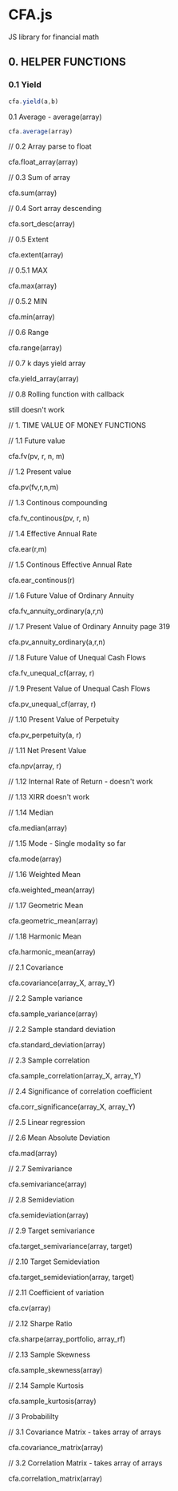 # CFA.js
JS library for financial math





## 0. HELPER FUNCTIONS

### 0.1 Yield

```javascript
cfa.yield(a,b)
```

0.1 Average - average(array)

```javascript
cfa.average(array)
```

// 0.2 Array parse to float

cfa.float_array(array)

// 0.3 Sum of array

cfa.sum(array)


// 0.4 Sort array descending

cfa.sort_desc(array)


// 0.5 Extent

cfa.extent(array)

// 0.5.1 MAX

cfa.max(array)


// 0.5.2 MIN

cfa.min(array)


// 0.6 Range

cfa.range(array)

// 0.7 k days yield array

cfa.yield_array(array)

// 0.8 Rolling function with callback

still doesn't work


// 1. TIME VALUE OF MONEY FUNCTIONS

// 1.1 Future value

cfa.fv(pv, r, n, m) 

// 1.2 Present value

cfa.pv(fv,r,n,m) 

// 1.3 Continous compounding

cfa.fv_continous(pv, r, n) 

// 1.4 Effective Annual Rate

cfa.ear(r,m) 

// 1.5 Continous Effective Annual Rate

cfa.ear_continous(r) 

// 1.6 Future Value of Ordinary Annuity

cfa.fv_annuity_ordinary(a,r,n)

// 1.7 Present Value of Ordinary Annuity page 319

cfa.pv_annuity_ordinary(a,r,n)


// 1.8 Future Value of Unequal Cash Flows

cfa.fv_unequal_cf(array, r) 

// 1.9 Present Value of Unequal Cash Flows

cfa.pv_unequal_cf(array, r)

// 1.10 Present Value of Perpetuity

cfa.pv_perpetuity(a, r)


// 1.11 Net Present Value

cfa.npv(array, r)

// 1.12 Internal Rate of Return - doesn't work



// 1.13 XIRR doesn't work

// 1.14 Median

cfa.median(array)

// 1.15 Mode - Single modality so far

cfa.mode(array)

// 1.16 Weighted Mean

cfa.weighted_mean(array)

// 1.17 Geometric Mean

cfa.geometric_mean(array)
	

// 1.18 Harmonic Mean

cfa.harmonic_mean(array)




// 2.1 Covariance

cfa.covariance(array_X, array_Y)

// 2.2 Sample variance

cfa.sample_variance(array)

// 2.2 Sample standard deviation

cfa.standard_deviation(array)

// 2.3 Sample correlation

cfa.sample_correlation(array_X, array_Y)

// 2.4 Significance of correlation coefficient

cfa.corr_significance(array_X, array_Y)


// 2.5 Linear regression 



// 2.6 Mean Absolute Deviation

cfa.mad(array) 

// 2.7 Semivariance

cfa.semivariance(array) 

// 2.8 Semideviation

cfa.semideviation(array) 

// 2.9 Target semivariance

cfa.target_semivariance(array, target)


// 2.10 Target Semideviation

cfa.target_semideviation(array, target) 

// 2.11 Coefficient of variation

cfa.cv(array) 

// 2.12 Sharpe Ratio

cfa.sharpe(array_portfolio, array_rf)

// 2.13 Sample Skewness

cfa.sample_skewness(array)

// 2.14 Sample Kurtosis

cfa.sample_kurtosis(array)

// 3 Probabililty

// 3.1 Covariance Matrix - takes array of arrays

cfa.covariance_matrix(array)

// 3.2 Correlation Matrix - takes array of arrays

cfa.correlation_matrix(array)





